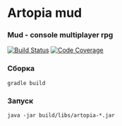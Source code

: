 # Artopia mud
### Mud - console multiplayer rpg

[![Build Status](https://travis-ci.org/Vehsamrak/Artopia.svg?branch=master)](https://travis-ci.org/Vehsamrak/Artopia) [![Code Coverage](https://codecov.io/github/Vehsamrak/Artopia/coverage.svg?branch=master)](https://codecov.io/github/rottenwood/artopia?branch=master)

### Сборка
```
gradle build
```

### Запуск
```
java -jar build/libs/artopia-*.jar
```
